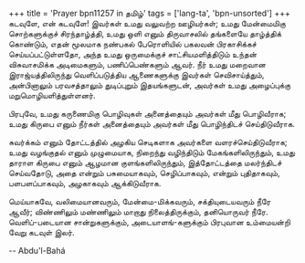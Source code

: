 +++
title = 'Prayer bpn11257 in தமிழ்'
tags = ['lang-ta', 'bpn-unsorted']
+++
கடவுளே, என் கடவுளே! இவர்கள் உமது  வலுவற்ற ஊழியர்கள்; உமது  மேன்மைமிகு சொற்களுக்குச் சிரந்தாழ்த்தி,  உமது ஒளி எனும் திருவாசலில் தங்களையே தாழ்த்திக் கொண்டும்,  எதன்  மூலமாக  நண்பகல்  பேரொளியில் பகலவன் பிரகாசிக்கச் செய்யப்பட்டுள்ளதோ, அந்த உமது  ஒருமைக்குச் சாட்சியமளித்திடும் உந்தன்  விசுவாசமிக்க அடிமைகளும், பணிப்பெண்களும் ஆவர். நீர் உமது மறைவான இராஜ்யத்திலிருந்து  வெளிப்படுத்திய ஆணைகளுக்கு இவர்கள் செவிசாய்த்தும், அன்பினாலும் பரவசத்தாலும் துடிப்புறும்  இதயங்களுடன், அவர்கள் உமது    அழைப்புக்கு  மறுமொழியளித்துள்ளனர்.

பிரபுவே, உமது கருணைமிகு பொழிவுகள் அனைத்தையும் அவர்கள் மீது பொழிவீராக; உமது  கிருபை எனும் நீர்கள் அனைத்தையும் அவர்கள் மீது பொழிந்திடச் செய்திடுவீராக. 

சுவர்க்கம் எனும் தோட்டத்தில் அழகிய செடிகளாக அவர்களை வளரச்செய்திடுவீராக; உமது வழங்குதல் எனும்  முழுமையாக, நிறைந்து வழிந்திடும் மேகங்களிலிருந்தும், உமது தாராள கிருபை எனும் ஆழமான குளங்களிலிருந்தும், இத்தோட்டத்தை மலர்ந்திடச் செய்வதோடு,  அதை என்றும் பசுமையாகவும், செழிப்பாகவும், என்றும் புதிதாகவும், பளபளப்பாகவும், அழகாகவும் ஆக்கிடுவீராக.

மெய்யாகவே, வலிமையானவரும், மேன்மை-மிக்கவரும், சக்தியுடையவரும் நீரே ஆவீர்; விண்ணிலும் மண்ணிலும் மாறாது நிலைத்திருக்கும், தனியொருவர் நீரே. வெளிப்-படையான சான்றுகளுக்கும், அடையாளங்-களுக்கும்  பிரபுவான உம்மையன்றி வேறு கடவுள் இலர்.

-- Abdu'l-Bahá
